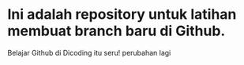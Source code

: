 # Ini adalah repository untuk latihan membuat branch baru di Github.
Belajar Github di Dicoding itu seru!
perubahan lagi
